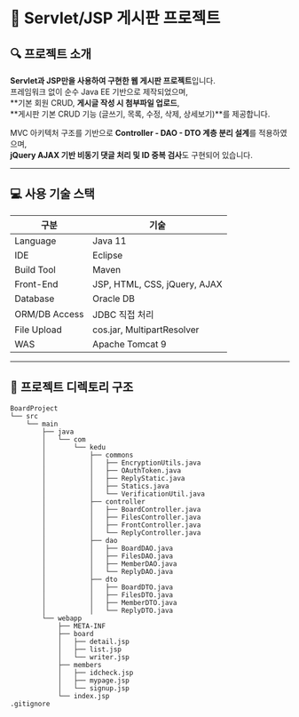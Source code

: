 # 📌 Servlet/JSP 게시판 프로젝트

## 🔍 프로젝트 소개  
**Servlet과 JSP만을 사용하여 구현한 웹 게시판 프로젝트**입니다.  
프레임워크 없이 순수 Java EE 기반으로 제작되었으며,  
**기본 회원 CRUD, **게시글 작성 시 첨부파일 업로드**,  
**게시판 기본 CRUD 기능 (글쓰기, 목록, 수정, 삭제, 상세보기)**를 제공합니다.  

MVC 아키텍처 구조를 기반으로 **Controller - DAO - DTO 계층 분리 설계**를 적용하였으며,  
**jQuery AJAX 기반 비동기 댓글 처리 및 ID 중복 검사**도 구현되어 있습니다.

---

## 💻 사용 기술 스택

| 구분            | 기술                                               |
|----------------|----------------------------------------------------|
| Language        | Java 11                                            |
| IDE             | Eclipse                                            |
| Build Tool      | Maven                                              |
| Front-End       | JSP, HTML, CSS, jQuery, AJAX                       |
| Database        | Oracle DB                                          |
| ORM/DB Access   | JDBC 직접 처리                                     |
| File Upload     | cos.jar, MultipartResolver       |
| WAS             | Apache Tomcat 9                                    |

---

## 📂 프로젝트 디렉토리 구조
```plaintext
BoardProject  
└── src  
    └── main  
        ├── java  
        │   └── com  
        │       └── kedu  
        │           ├── commons  
        │           │   ├── EncryptionUtils.java  
        │           │   ├── OAuthToken.java  
        │           │   ├── ReplyStatic.java  
        │           │   ├── Statics.java  
        │           │   └── VerificationUtil.java  
        │           ├── controller  
        │           │   ├── BoardController.java  
        │           │   ├── FilesController.java  
        │           │   ├── FrontController.java  
        │           │   └── ReplyController.java  
        │           ├── dao  
        │           │   ├── BoardDAO.java  
        │           │   ├── FilesDAO.java  
        │           │   ├── MemberDAO.java  
        │           │   └── ReplyDAO.java  
        │           ├── dto  
        │           │   ├── BoardDTO.java  
        │           │   ├── FilesDTO.java  
        │           │   ├── MemberDTO.java  
        │           │   └── ReplyDTO.java  
        └── webapp  
            ├── META-INF  
            ├── board  
            │   ├── detail.jsp  
            │   ├── list.jsp  
            │   └── writer.jsp  
            ├── members  
            │   ├── idcheck.jsp  
            │   ├── mypage.jsp  
            │   └── signup.jsp  
            └── index.jsp  
.gitignore
